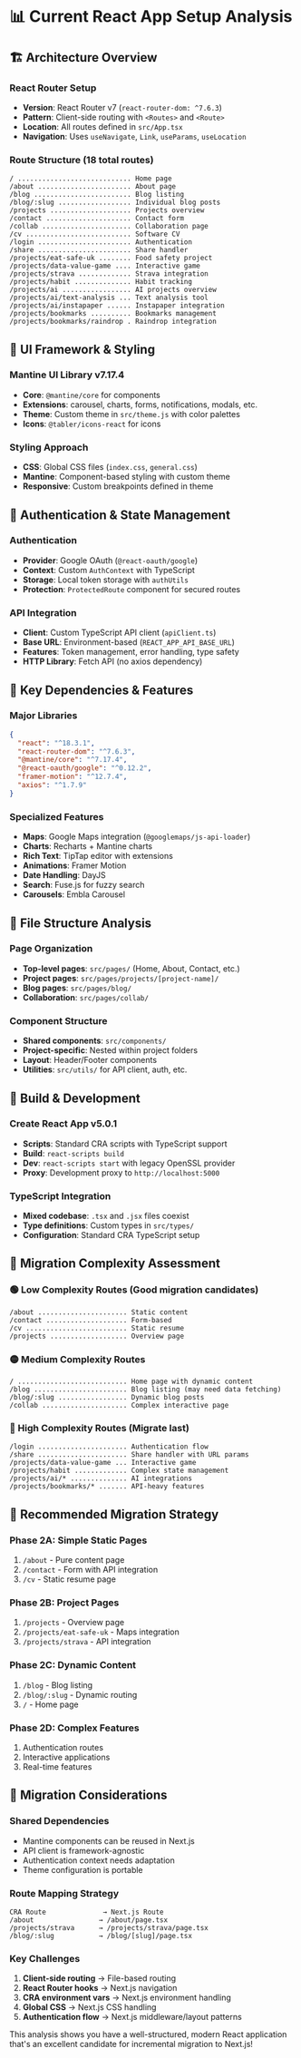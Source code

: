 # 📊 Current React App Setup Analysis

## 🏗️ **Architecture Overview**

### **React Router Setup**
- **Version**: React Router v7 (`react-router-dom: ^7.6.3`)
- **Pattern**: Client-side routing with `<Routes>` and `<Route>`
- **Location**: All routes defined in `src/App.tsx`
- **Navigation**: Uses `useNavigate`, `Link`, `useParams`, `useLocation`

### **Route Structure (18 total routes)**
```
/ ............................ Home page
/about ....................... About page  
/blog ........................ Blog listing
/blog/:slug .................. Individual blog posts
/projects .................... Projects overview
/contact ..................... Contact form
/collab ...................... Collaboration page
/cv .......................... Software CV
/login ....................... Authentication
/share ....................... Share handler
/projects/eat-safe-uk ........ Food safety project
/projects/data-value-game .... Interactive game
/projects/strava ............. Strava integration
/projects/habit .............. Habit tracking
/projects/ai ................. AI projects overview
/projects/ai/text-analysis ... Text analysis tool
/projects/ai/instapaper ...... Instapaper integration
/projects/bookmarks .......... Bookmarks management
/projects/bookmarks/raindrop . Raindrop integration
```

## 🎨 **UI Framework & Styling**

### **Mantine UI Library v7.17.4**
- **Core**: `@mantine/core` for components
- **Extensions**: carousel, charts, forms, notifications, modals, etc.
- **Theme**: Custom theme in `src/theme.js` with color palettes
- **Icons**: `@tabler/icons-react` for icons

### **Styling Approach**
- **CSS**: Global CSS files (`index.css`, `general.css`)
- **Mantine**: Component-based styling with custom theme
- **Responsive**: Custom breakpoints defined in theme

## 🔐 **Authentication & State Management**

### **Authentication**
- **Provider**: Google OAuth (`@react-oauth/google`)
- **Context**: Custom `AuthContext` with TypeScript
- **Storage**: Local token storage with `authUtils`
- **Protection**: `ProtectedRoute` component for secured routes

### **API Integration**
- **Client**: Custom TypeScript API client (`apiClient.ts`)
- **Base URL**: Environment-based (`REACT_APP_API_BASE_URL`)
- **Features**: Token management, error handling, type safety
- **HTTP Library**: Fetch API (no axios dependency)

## 🧩 **Key Dependencies & Features**

### **Major Libraries**
```json
{
  "react": "^18.3.1",
  "react-router-dom": "^7.6.3",
  "@mantine/core": "^7.17.4",
  "@react-oauth/google": "^0.12.2",
  "framer-motion": "^12.7.4",
  "axios": "^1.7.9"
}
```

### **Specialized Features**
- **Maps**: Google Maps integration (`@googlemaps/js-api-loader`)
- **Charts**: Recharts + Mantine charts
- **Rich Text**: TipTap editor with extensions
- **Animations**: Framer Motion
- **Date Handling**: DayJS
- **Search**: Fuse.js for fuzzy search
- **Carousels**: Embla Carousel

## 📁 **File Structure Analysis**

### **Page Organization**
- **Top-level pages**: `src/pages/` (Home, About, Contact, etc.)
- **Project pages**: `src/pages/projects/[project-name]/`
- **Blog pages**: `src/pages/blog/`
- **Collaboration**: `src/pages/collab/`

### **Component Structure**
- **Shared components**: `src/components/`
- **Project-specific**: Nested within project folders
- **Layout**: Header/Footer components
- **Utilities**: `src/utils/` for API client, auth, etc.

## 🔧 **Build & Development**

### **Create React App v5.0.1**
- **Scripts**: Standard CRA scripts with TypeScript support
- **Build**: `react-scripts build`
- **Dev**: `react-scripts start` with legacy OpenSSL provider
- **Proxy**: Development proxy to `http://localhost:5000`

### **TypeScript Integration**
- **Mixed codebase**: `.tsx` and `.jsx` files coexist
- **Type definitions**: Custom types in `src/types/`
- **Configuration**: Standard CRA TypeScript setup

## 🎯 **Migration Complexity Assessment**

### **🟢 Low Complexity Routes** (Good migration candidates)
```
/about ...................... Static content
/contact .................... Form-based
/cv ......................... Static resume
/projects ................... Overview page
```

### **🟡 Medium Complexity Routes**
```
/ ........................... Home page with dynamic content
/blog ....................... Blog listing (may need data fetching)
/blog/:slug ................. Dynamic blog posts
/collab ..................... Complex interactive page
```

### **🔴 High Complexity Routes** (Migrate last)
```
/login ...................... Authentication flow
/share ...................... Share handler with URL params
/projects/data-value-game ... Interactive game
/projects/habit ............. Complex state management
/projects/ai/* .............. AI integrations
/projects/bookmarks/* ....... API-heavy features
```

## 🚀 **Recommended Migration Strategy**

### **Phase 2A: Simple Static Pages**
1. `/about` - Pure content page
2. `/contact` - Form with API integration
3. `/cv` - Static resume page

### **Phase 2B: Project Pages** 
1. `/projects` - Overview page
2. `/projects/eat-safe-uk` - Maps integration
3. `/projects/strava` - API integration

### **Phase 2C: Dynamic Content**
1. `/blog` - Blog listing
2. `/blog/:slug` - Dynamic routing
3. `/` - Home page

### **Phase 2D: Complex Features**
1. Authentication routes
2. Interactive applications
3. Real-time features

## 🔄 **Migration Considerations**

### **Shared Dependencies**
- Mantine components can be reused in Next.js
- API client is framework-agnostic
- Authentication context needs adaptation
- Theme configuration is portable

### **Route Mapping Strategy**
```
CRA Route              → Next.js Route
/about                → /about/page.tsx
/projects/strava      → /projects/strava/page.tsx
/blog/:slug           → /blog/[slug]/page.tsx
```

### **Key Challenges**
1. **Client-side routing** → File-based routing
2. **React Router hooks** → Next.js navigation
3. **CRA environment vars** → Next.js environment handling
4. **Global CSS** → Next.js CSS handling
5. **Authentication flow** → Next.js middleware/layout patterns

This analysis shows you have a well-structured, modern React application that's an excellent candidate for incremental migration to Next.js!